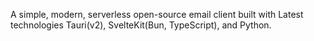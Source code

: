  A simple, modern, serverless open-source email client built with Latest technologies Tauri(v2), SvelteKit(Bun, TypeScript), and Python.
